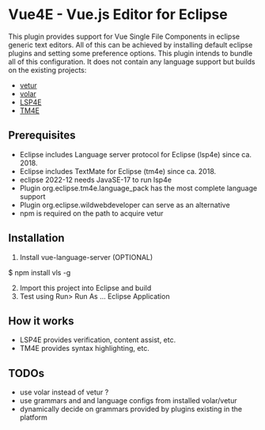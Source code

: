 
# Vue4E - Vue.js Editor for Eclipse

This plugin provides support for Vue Single File Components in eclipse generic text editors.
All of this can be achieved by installing default eclipse plugins and setting some preference options.
This plugin intends to bundle all of this configuration. It does not contain any language support but builds 
on the existing projects:
- [vetur](https://vuejs.github.io/vetur/)
- [volar](https://github.com/johnsoncodehk/volar)
- [LSP4E](https://projects.eclipse.org/projects/technology.lsp4e) 
- [TM4E](https://projects.eclipse.org/projects/technology.tm4e) 

## Prerequisites
- Eclipse includes Language server protocol for Eclipse (lsp4e) since ca. 2018. 
- Eclipse includes TextMate for Eclipse (tm4e) since ca. 2018. 
- eclipse 2022-12 needs JavaSE-17 to run lsp4e
- Plugin org.eclipse.tm4e.language_pack has the most complete language support
- Plugin org.eclipse.wildwebdeveloper can serve as an alternative
- npm is required on the path to acquire vetur 

## Installation
1. Install vue-language-server (OPTIONAL)
 
 $ npm install vls -g
 
2. Import this project into Eclipse and build
3. Test using Run> Run As ... Eclipse Application
 
## How it works
- LSP4E provides verification, content assist, etc.
- TM4E provides syntax highlighting, etc.

## TODOs
- use volar instead of vetur ?
- use grammars and and language configs from installed volar/vetur
- dynamically decide on grammars provided by plugins existing in the platform 
